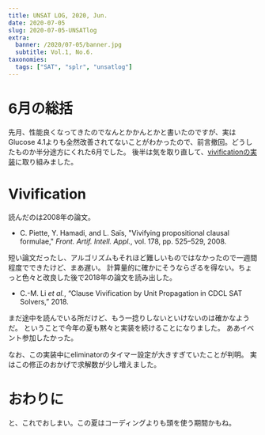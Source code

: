 ```yaml
---
title: UNSAT LOG, 2020, Jun.
date: 2020-07-05
slug: 2020-07-05-UNSATlog
extra:
  banner: /2020/07-05/banner.jpg
  subtitle: Vol.1, No.6.
taxonomies:
  tags: ["SAT", "splr", "unsatlog"]
---
```

# 6月の総括

先月、性能良くなってきたのでなんとかかんとかと書いたのですが、実はGlucose 4.1よりも全然改善されてないことがわかったので、前言撤回。どうしたものか半分途方にくれた6月でした。
後半は気を取り直して、[vivificationの実装](/2020/vivification/)に取り組みました。

# Vivification

読んだのは2008年の論文。

* C. Piette, Y. Hamadi, and L. Saïs, "Vivifying propositional clausal formulae," *Front. Artif. Intell. Appl.*, vol. 178, pp. 525–529, 2008.

短い論文だったし、アルゴリズムもそれほど難しいものではなかったので一週間程度でできたけど、まあ遅い。
計算量的に確かにそうならざるを得ない。ちょっと色々と改良した後で2018年の論文を読み出した。

* C.-M. Li *et al.*, “Clause Vivification by Unit Propagation in CDCL SAT Solvers,” 2018.

まだ途中を読んでいる所だけど、もう一捻りしないといけないのは確かなようだ。
ということで今年の夏も黙々と実装を続けることになりました。
ああイベント参加したかった。

なお、この実装中にeliminatorのタイマー設定が大きすぎていたことが判明。
実はこの修正のおかげで求解数が少し増えました。

# おわりに

と、これでおしまい。この夏はコーディングよりも頭を使う期間かもね。
